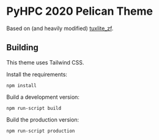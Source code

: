 # PyHPC 2020 Pelican Theme
Based on (and heavily modified) [tuxlite_zf](https://github.com/getpelican/pelican-themes).

## Building
This theme uses Tailwind CSS.

Install the requirements:
```
npm install
```

Build a development version:
```
npm run-script build
```

Build the production version:
```
npm run-script production
```
